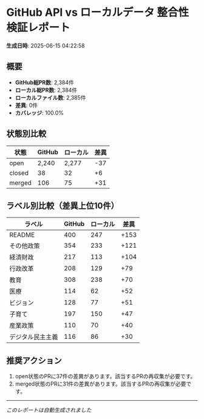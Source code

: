 # GitHub API vs ローカルデータ 整合性検証レポート

**生成日時**: 2025-06-15 04:22:58

## 概要

- **GitHub総PR数**: 2,384件
- **ローカル総PR数**: 2,384件
- **ローカルファイル数**: 2,385件
- **差異**: 0件
- **カバレッジ**: 100.0%

## 状態別比較

| 状態 | GitHub | ローカル | 差異 |
|------|--------|----------|------|
| open | 2,240 | 2,277 | -37 |
| closed | 38 | 32 | +6 |
| merged | 106 | 75 | +31 |

## ラベル別比較（差異上位10件）

| ラベル | GitHub | ローカル | 差異 |
|--------|--------|----------|------|
| README | 400 | 247 | +153 |
| その他政策 | 354 | 233 | +121 |
| 経済財政 | 217 | 113 | +104 |
| 行政改革 | 208 | 129 | +79 |
| 教育 | 308 | 238 | +70 |
| 医療 | 114 | 62 | +52 |
| ビジョン | 128 | 77 | +51 |
| 子育て | 197 | 150 | +47 |
| 産業政策 | 110 | 70 | +40 |
| デジタル民主主義 | 116 | 86 | +30 |

## 推奨アクション

1. open状態のPRに37件の差異があります。該当するPRの再収集が必要です。
2. merged状態のPRに31件の差異があります。該当するPRの再収集が必要です。

---
*このレポートは自動生成されました*